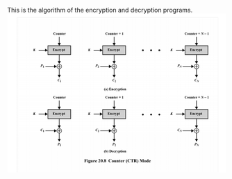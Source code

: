 This is the algorithm of the encryption and decryption programs.
![Algorithm_DES_CTR](./pic/algorithm.PNG)